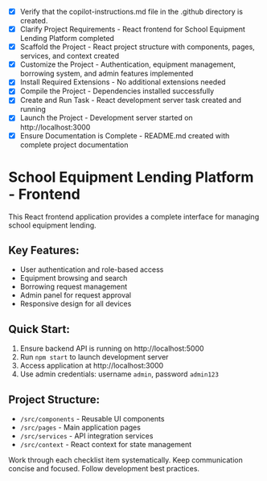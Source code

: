 - [x] Verify that the copilot-instructions.md file in the .github directory is created.
- [x] Clarify Project Requirements - React frontend for School Equipment Lending Platform completed
- [x] Scaffold the Project - React project structure with components, pages, services, and context created
- [x] Customize the Project - Authentication, equipment management, borrowing system, and admin features implemented
- [x] Install Required Extensions - No additional extensions needed
- [x] Compile the Project - Dependencies installed successfully 
- [x] Create and Run Task - React development server task created and running
- [x] Launch the Project - Development server started on http://localhost:3000
- [x] Ensure Documentation is Complete - README.md created with complete project documentation

# School Equipment Lending Platform - Frontend

This React frontend application provides a complete interface for managing school equipment lending. 

## Key Features:
- User authentication and role-based access
- Equipment browsing and search
- Borrowing request management
- Admin panel for request approval
- Responsive design for all devices

## Quick Start:
1. Ensure backend API is running on http://localhost:5000
2. Run `npm start` to launch development server
3. Access application at http://localhost:3000
4. Use admin credentials: username `admin`, password `admin123`

## Project Structure:
- `/src/components` - Reusable UI components
- `/src/pages` - Main application pages
- `/src/services` - API integration services
- `/src/context` - React context for state management

Work through each checklist item systematically.
Keep communication concise and focused.
Follow development best practices.